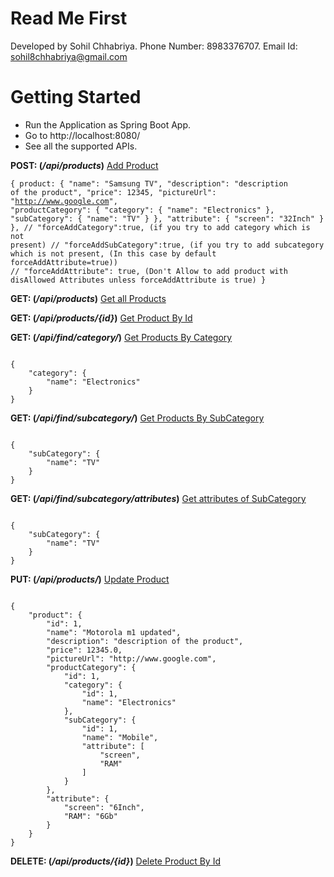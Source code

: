 # Read Me First
Developed by Sohil Chhabriya.
Phone Number: 8983376707.
Email Id: sohil8chhabriya@gmail.com

# Getting Started

* Run the Application as Spring Boot App.
* Go to http://localhost:8080/
* See all the supported APIs.


<p><b>POST: (<i>/api/products</i>)</b> <a href="">Add Product</a></p>

<code>{
	product: {
		"name": "Samsung TV",
		"description": "description of the product",
		"price": 12345,
		"pictureUrl": "http://www.google.com",
		"productCategory": {
			"category": {
				"name": "Electronics"
			},
			"subCategory": {
				"name": "TV"
			}
		},
		"attribute": {
			"screen": "32Inch"
		}
	},
	// "forceAddCategory":true, (if you try to add category which is not present)
    // "forceAddSubCategory":true, (if you try to add subcategory which is not present, (In this case by default forceAddAttribute=true))
	// "forceAddAttribute": true, (Don't Allow to add product with disAllowed Attributes unless forceAddAttribute is true)
}
</code>
<p><b>GET: (<i>/api/products</i>)</b> <a href="/api/products">Get all Products</a></p>
<p><b>GET: (<i>/api/products/{id}</i>)</b> <a href="/api/products/1">Get Product By Id</a></p>

<p><b>GET: (<i>/api/find/category/</i>)</b> <a href="">Get Products By Category</a></p>
<code>
{
    "category": {
        "name": "Electronics"
    }
}
</code>

<p><b>GET: (<i>/api/find/subcategory/</i>)</b> <a href="">Get Products By SubCategory</a></p>
<code>
{
    "subCategory": {
        "name": "TV"
    }
}
</code>

<p><b>GET: (<i>/api/find/subcategory/attributes</i>)</b> <a href="">Get attributes of SubCategory</a></p>
<code>
{
    "subCategory": {
        "name": "TV"
    }
}
</code>

<p><b>PUT: (<i>/api/products/</i>)</b> <a href="">Update Product</a></p>

<code>
{
    "product": {
        "id": 1,
        "name": "Motorola m1 updated",
        "description": "description of the product",
        "price": 12345.0,
        "pictureUrl": "http://www.google.com",
        "productCategory": {
            "id": 1,
            "category": {
                "id": 1,
                "name": "Electronics"
            },
            "subCategory": {
                "id": 1,
                "name": "Mobile",
                "attribute": [
                    "screen",
                    "RAM"
                ]
            }
        },
        "attribute": {
            "screen": "6Inch",
            "RAM": "6Gb"
        }
    }
}
</code>

<p><b>DELETE: (<i>/api/products/{id}</i>)</b> <a href="">Delete Product By Id</a></p>
